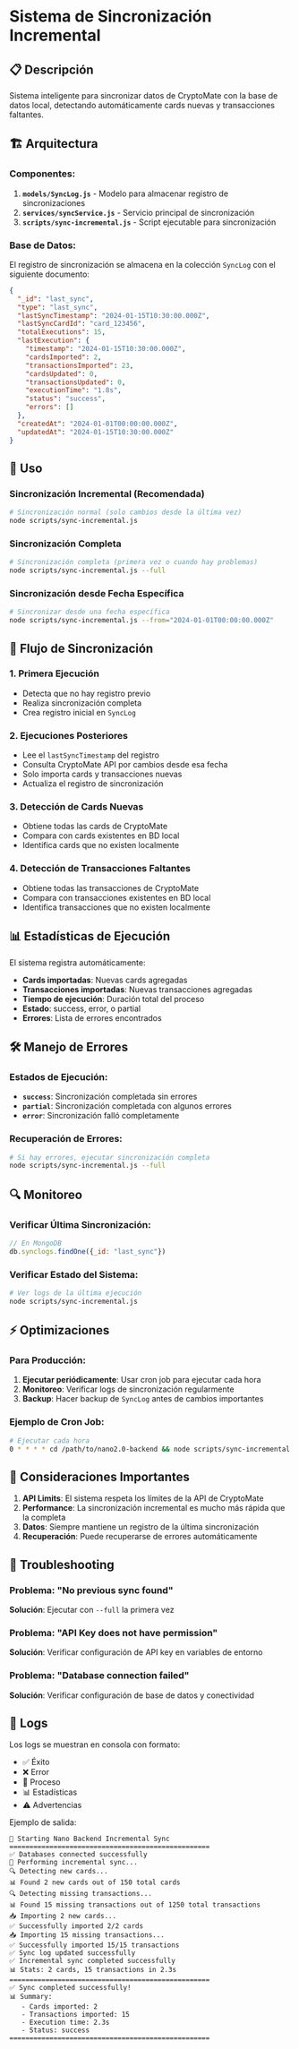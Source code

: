 # Sistema de Sincronización Incremental

## 📋 Descripción

Sistema inteligente para sincronizar datos de CryptoMate con la base de datos local, detectando automáticamente cards nuevas y transacciones faltantes.

## 🏗️ Arquitectura

### Componentes:

1. **`models/SyncLog.js`** - Modelo para almacenar registro de sincronizaciones
2. **`services/syncService.js`** - Servicio principal de sincronización
3. **`scripts/sync-incremental.js`** - Script ejecutable para sincronización

### Base de Datos:

El registro de sincronización se almacena en la colección `SyncLog` con el siguiente documento:

```json
{
  "_id": "last_sync",
  "type": "last_sync",
  "lastSyncTimestamp": "2024-01-15T10:30:00.000Z",
  "lastSyncCardId": "card_123456",
  "totalExecutions": 15,
  "lastExecution": {
    "timestamp": "2024-01-15T10:30:00.000Z",
    "cardsImported": 2,
    "transactionsImported": 23,
    "cardsUpdated": 0,
    "transactionsUpdated": 0,
    "executionTime": "1.8s",
    "status": "success",
    "errors": []
  },
  "createdAt": "2024-01-01T00:00:00.000Z",
  "updatedAt": "2024-01-15T10:30:00.000Z"
}
```

## 🚀 Uso

### Sincronización Incremental (Recomendada)

```bash
# Sincronización normal (solo cambios desde la última vez)
node scripts/sync-incremental.js
```

### Sincronización Completa

```bash
# Sincronización completa (primera vez o cuando hay problemas)
node scripts/sync-incremental.js --full
```

### Sincronización desde Fecha Específica

```bash
# Sincronizar desde una fecha específica
node scripts/sync-incremental.js --from="2024-01-01T00:00:00.000Z"
```

## 🔄 Flujo de Sincronización

### 1. **Primera Ejecución**
- Detecta que no hay registro previo
- Realiza sincronización completa
- Crea registro inicial en `SyncLog`

### 2. **Ejecuciones Posteriores**
- Lee el `lastSyncTimestamp` del registro
- Consulta CryptoMate API por cambios desde esa fecha
- Solo importa cards y transacciones nuevas
- Actualiza el registro de sincronización

### 3. **Detección de Cards Nuevas**
- Obtiene todas las cards de CryptoMate
- Compara con cards existentes en BD local
- Identifica cards que no existen localmente

### 4. **Detección de Transacciones Faltantes**
- Obtiene todas las transacciones de CryptoMate
- Compara con transacciones existentes en BD local
- Identifica transacciones que no existen localmente

## 📊 Estadísticas de Ejecución

El sistema registra automáticamente:

- **Cards importadas**: Nuevas cards agregadas
- **Transacciones importadas**: Nuevas transacciones agregadas
- **Tiempo de ejecución**: Duración total del proceso
- **Estado**: success, error, o partial
- **Errores**: Lista de errores encontrados

## 🛠️ Manejo de Errores

### Estados de Ejecución:

- **`success`**: Sincronización completada sin errores
- **`partial`**: Sincronización completada con algunos errores
- **`error`**: Sincronización falló completamente

### Recuperación de Errores:

```bash
# Si hay errores, ejecutar sincronización completa
node scripts/sync-incremental.js --full
```

## 🔍 Monitoreo

### Verificar Última Sincronización:

```javascript
// En MongoDB
db.synclogs.findOne({_id: "last_sync"})
```

### Verificar Estado del Sistema:

```bash
# Ver logs de la última ejecución
node scripts/sync-incremental.js
```

## ⚡ Optimizaciones

### Para Producción:

1. **Ejecutar periódicamente**: Usar cron job para ejecutar cada hora
2. **Monitoreo**: Verificar logs de sincronización regularmente
3. **Backup**: Hacer backup de `SyncLog` antes de cambios importantes

### Ejemplo de Cron Job:

```bash
# Ejecutar cada hora
0 * * * * cd /path/to/nano2.0-backend && node scripts/sync-incremental.js >> /var/log/sync.log 2>&1
```

## 🚨 Consideraciones Importantes

1. **API Limits**: El sistema respeta los límites de la API de CryptoMate
2. **Performance**: La sincronización incremental es mucho más rápida que la completa
3. **Datos**: Siempre mantiene un registro de la última sincronización
4. **Recuperación**: Puede recuperarse de errores automáticamente

## 🔧 Troubleshooting

### Problema: "No previous sync found"
**Solución**: Ejecutar con `--full` la primera vez

### Problema: "API Key does not have permission"
**Solución**: Verificar configuración de API key en variables de entorno

### Problema: "Database connection failed"
**Solución**: Verificar configuración de base de datos y conectividad

## 📝 Logs

Los logs se muestran en consola con formato:
- ✅ Éxito
- ❌ Error
- 🔄 Proceso
- 📊 Estadísticas
- ⚠️ Advertencias

Ejemplo de salida:
```
🚀 Starting Nano Backend Incremental Sync
==================================================
✅ Databases connected successfully
🔄 Performing incremental sync...
🔍 Detecting new cards...
📊 Found 2 new cards out of 150 total cards
🔍 Detecting missing transactions...
📊 Found 15 missing transactions out of 1250 total transactions
📥 Importing 2 new cards...
✅ Successfully imported 2/2 cards
📥 Importing 15 missing transactions...
✅ Successfully imported 15/15 transactions
✅ Sync log updated successfully
✅ Incremental sync completed successfully
📊 Stats: 2 cards, 15 transactions in 2.3s
==================================================
✅ Sync completed successfully!
📊 Summary:
   - Cards imported: 2
   - Transactions imported: 15
   - Execution time: 2.3s
   - Status: success
==================================================
```
